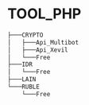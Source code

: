 # TOOL_PHP
```bash
├───CRYPTO
│   ├───Api_Multibot
│   ├───Api_Xevil
│   └───Free
├───IDR
│   └───Free
├───LAIN
└───RUBLE
    └───Free
```
